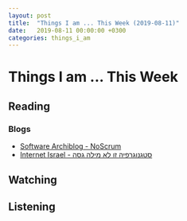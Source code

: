 ```yaml
---
layout: post
title:  "Things I am ... This Week (2019-08-11)"
date:   2019-08-11 00:00:00 +0300
categories: things_i_am
---
```


# Things I am ... This Week  

## Reading  

### Blogs

- [Software Archiblog - NoScrum][sa1]
- [Internet Israel - סטגנוגרפיה זו לא מילה גסה][il1]

## Watching  

## Listening  

[sa1]:http://www.softwarearchiblog.com/2019/07/noscrum.html
[il1]:https://internet-israel.com/%D7%A8%D7%A9%D7%AA-%D7%94%D7%90%D7%99%D7%A0%D7%98%D7%A8%D7%A0%D7%98/%D7%9E%D7%99%D7%93%D7%A2-%D7%9B%D7%9C%D7%9C%D7%99-%D7%A2%D7%9C-%D7%90%D7%99%D7%A0%D7%98%D7%A8%D7%A0%D7%98/%D7%A1%D7%98%D7%92%D7%A0%D7%95%D7%92%D7%A8%D7%A4%D7%99%D7%94-%D7%96%D7%95-%D7%9C%D7%90-%D7%9E%D7%99%D7%9C%D7%94-%D7%92%D7%A1%D7%94/